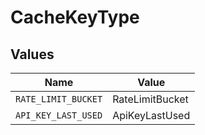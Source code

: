 # CacheKeyType


## Values

| Name                | Value               |
| ------------------- | ------------------- |
| `RATE_LIMIT_BUCKET` | RateLimitBucket     |
| `API_KEY_LAST_USED` | ApiKeyLastUsed      |